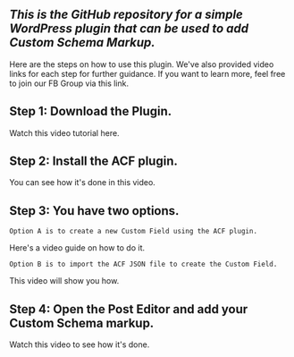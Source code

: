 ## _This is the GitHub repository for a simple WordPress plugin that can be used to add Custom Schema Markup._

Here are the steps on how to use this plugin. We've also provided video links for each step for further guidance. If you want to learn more, feel free to join our FB Group via this link.

## Step 1: Download the Plugin. 
Watch this video tutorial here.
## Step 2: Install the ACF plugin. 
You can see how it's done in this video.
## Step 3: You have two options. 
    Option A is to create a new Custom Field using the ACF plugin. 
Here's a video guide on how to do it. 

    Option B is to import the ACF JSON file to create the Custom Field. 
This video will show you how.

## Step 4: Open the Post Editor and add your Custom Schema markup. 
Watch this video to see how it's done.
 
